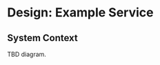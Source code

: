 <!--
Kiro Spec Version: 2025-07-16
Generated: 2025-07-16T13:15:00Z
Owner: example@corp.com
Source: requirements.md
-->

# Design: Example Service

## System Context
TBD diagram.
